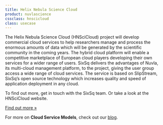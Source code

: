 ```yaml
---
title: Helix Nebula Science Cloud
product: nuvlascience
cssclass: hnscicloud
class: usecase
---
```


The Helix Nebula Science Cloud (HNSciCloud) project will develop commercial cloud services to help researchers manage and process the enormous amounts of data which will be generated by the scientific community in the coming years. The hybrid cloud platform will enable a competitive marketplace of European cloud players developing their own services for a wider range of users. SixSq delivers the advantages of Nuvla, its multi-cloud management platform, to the project, giving the user group access a wide range of cloud services. The service is based on SlipStream, SixSq’s open source technology which increases quality and speed of application deployment in any cloud.

To find out more, get in touch with the SixSq team. Or take a look at the HNSciCloud website.

<a href="http://www.hnscicloud.eu/" class="btn-sixsq color-3">
        Find out more &raquo;</a>

For more on **Cloud Service Models**, check out our [blog](http://media.sixsq.com/blog/tackling-cloud-jargon).